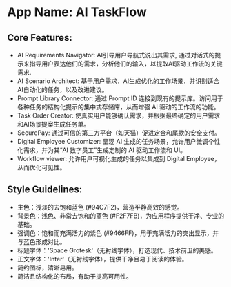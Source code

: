 # **App Name**: AI TaskFlow

## Core Features:

- AI Requirements Navigator: AI引导用户导航式说出其需求, 通过对话式的提示来指导用户表达他们的需求，分析他们的输入，以提取AI驱动工作流的关键需求.
- AI Scenario Architect: 基于用户需求，AI生成优化的工作场景，并识别适合AI自动化的任务，以及改进建议。
- Prompt Library Connector: 通过 Prompt ID 连接到现有的提示库。访问用于各种任务的结构化提示的集中式存储库，从而增强 AI 驱动的工作流的功能。
- Task Order Creator: 使真实用户能够确认需求，并根据最终确定的用户需求和AI场景提案生成任务单。
- SecurePay: 通过可信的第三方平台（如天猫）促进定金和尾款的安全支付。
- Digital Employee Customizer: 呈现 AI 生成的任务场景，允许用户微调个性化需求，并为其“AI 数字员工”生成定制的 AI 驱动工作流和 UI。
- Workflow viewer: 允许用户可视化生成的任务以集成到 Digital Employee，从而优化可见性。

## Style Guidelines:

- 主色：浅淡的去饱和蓝色 (#94C7F2)，营造平静高效的感觉。
- 背景色：浅色、非常去饱和的蓝色 (#F2F7FB)，为应用程序提供干净、专业的基础。
- 强调色：饱和而充满活力的紫色 (#9466FF)，用于充满活力的突出显示，并与蓝色形成对比。
- 标题字体：'Space Grotesk'（无衬线字体），打造现代、技术前卫的美感。
- 正文字体：'Inter'（无衬线字体），提供干净且易于阅读的体验。
- 简约图标，清晰易用。
- 简洁且结构化的布局，有助于提高可用性。